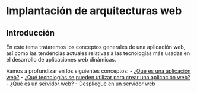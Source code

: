 # Implantación de arquitecturas web

## Introducción

  En este tema trataremos los conceptos generales de una aplicación web, así como las tendencias actuales relativas a las tecnologías más usadas en el desarrollo de aplicaciones web dinámicas.

  Vamos a profundizar en los siguientes conceptos:
    - [¿Qué es una aplicación web?](CONCEPTOS.md)
    - [¿Qué tecnologías se pueden utilizar para crear una aplicación web?](TECNOLOGIAS.md)
    - [¿Qué es un servidor web?](SERVIDOR.md)
    - [Despliegue en un servidor web](DESPLIEGUE.md)

